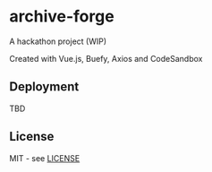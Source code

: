 # archive-forge

A hackathon project (WIP)

Created with Vue.js, Buefy, Axios and CodeSandbox

## Deployment

TBD

## License

MIT - see [LICENSE](LICENSE)
